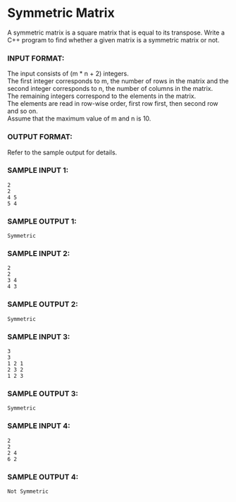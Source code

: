 # Symmetric Matrix

A symmetric matrix is a square matrix that is equal to its transpose. Write a C++ program to find whether a given matrix is a symmetric matrix or not.

### INPUT FORMAT:

The input consists of (m * n + 2) integers. <br>
The first integer corresponds to m, the number of rows in the matrix and the second integer corresponds to n, the number of columns in the matrix. <br>
The remaining integers correspond to the elements in the matrix. <br>
The elements are read in row-wise order, first row first, then second row and so on. <br>
Assume that the maximum value of m and n is 10.

### OUTPUT FORMAT:

Refer to the sample output for details.

### SAMPLE INPUT 1:

```
2
2
4 5
5 4
```

### SAMPLE OUTPUT 1:

```
Symmetric
```

### SAMPLE INPUT 2:

```
2
2
3 4
4 3
```

### SAMPLE OUTPUT 2:

```
Symmetric
```

### SAMPLE INPUT 3:

```
3
3
1 2 1
2 3 2
1 2 3
```

### SAMPLE OUTPUT 3:

```
Symmetric
```

### SAMPLE INPUT 4:

```
2
2
2 4
6 2
```

### SAMPLE OUTPUT 4:

```
Not Symmetric
```

